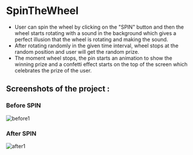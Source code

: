 # SpinTheWheel


- User can spin the wheel by clicking on the "SPIN" button and then the wheel starts rotating with a sound in the background which gives a perfect illusion that the wheel is rotating and making the sound.
- After rotating randomly in the given time interval, wheel stops at the random position and user will get the random prize.
- The moment wheel stops, the pin starts an animation to show the winning prize and a confetti effect starts on the top of the screen which celebrates the prize of the user.

## Screenshots of the project :


### Before SPIN

![before1](https://user-images.githubusercontent.com/39314095/128752904-da0c9e98-0e10-4c56-98d4-34ba4b045672.png)



### After SPIN

![after1](https://user-images.githubusercontent.com/39314095/128752919-4db981c8-971e-4ba9-b7ee-ad8870d880e2.png)
